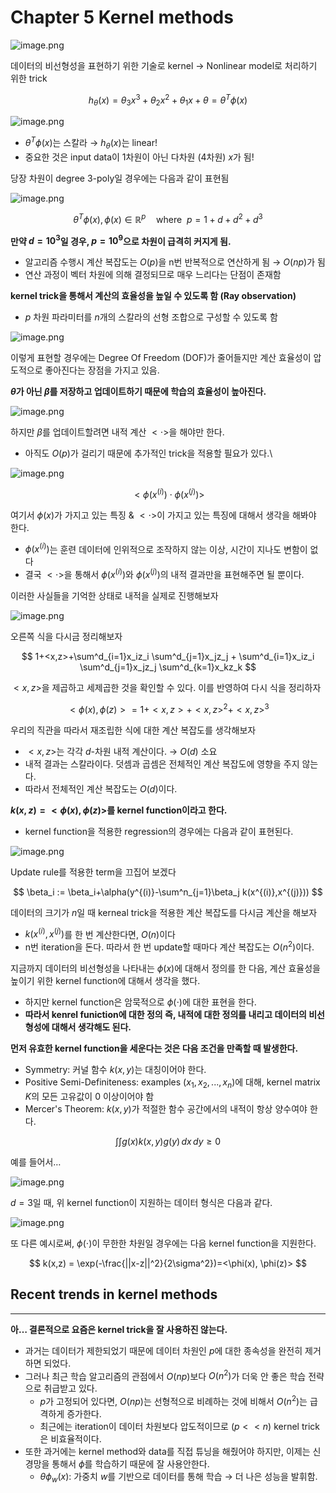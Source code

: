 
# Chapter 5 Kernel methods

![image.png](https://prod-files-secure.s3.us-west-2.amazonaws.com/ee31428e-f63a-455f-bcf0-5a9de949cc86/3a24d66c-480f-4db5-8507-61e02ec79ba4/image.png)

데이터의 비선형성을 표현하기 위한 기술로 kernel → Nonlinear model로 처리하기 위한 trick

$$ h_\theta(x)=\theta_3x^3+\theta_2x^2+\theta_1x+\theta=\theta^T\phi(x) $$

![image.png](https://prod-files-secure.s3.us-west-2.amazonaws.com/ee31428e-f63a-455f-bcf0-5a9de949cc86/2172fd12-758e-46d9-83b9-bf4419657f1d/image.png)

- $\theta^T \phi(x)$는 스칼라 → $h_\theta(x)$는 linear!
- 중요한 것은 input data이 1차원이 아닌 다차원 (4차원) $x$가 됨!

당장 차원이 degree 3-poly일 경우에는 다음과 같이 표현됨

![image.png](https://prod-files-secure.s3.us-west-2.amazonaws.com/ee31428e-f63a-455f-bcf0-5a9de949cc86/91906647-612e-4d77-832e-f60475e4fe47/image.png)

$$ \theta^T \phi(x), \phi(x) \in \mathbb{R}^p \quad\text{where }\ p=1+d+d^2+d^3 $$

**만약 $d=10^3$일 경우, $p=10^9$으로 차원이 급격히 커지게 됨.**

- 알고리즘 수행시 계산 복잡도는 $O(p)$을 n번 반복적으로 연산하게 됨 → $O(np)$가 됨
- 연산 과정이 벡터 차원에 의해 결정되므로 매우 느리다는 단점이 존재함

**kernel trick을 통해서 계산의 효율성을 높일 수 있도록 함 (Ray observation)**

- $p$ 차원 파라미터를 $n$개의 스칼라의 선형 조합으로 구성할 수 있도록 함

![image.png](https://prod-files-secure.s3.us-west-2.amazonaws.com/ee31428e-f63a-455f-bcf0-5a9de949cc86/d63d92d0-3363-45c6-9ad8-60097b6ea6a6/image.png)

이렇게 표현할 경우에는 Degree Of Freedom (DOF)가 줄어들지만 계산 효율성이 압도적으로 좋아진다는 장점을 가지고 있음.

**$\theta$가 아닌 $\beta$를 저장하고 업데이트하기 때문에 학습의 효율성이 높아진다.**

![image.png](https://prod-files-secure.s3.us-west-2.amazonaws.com/ee31428e-f63a-455f-bcf0-5a9de949cc86/587bd02c-9ca6-4765-8f0a-4ae179a3f2cc/image.png)

하지만 $\beta$를 업데이트할려면 내적 계산 $<\cdot>$을 해야만 한다.

- 아직도 $O(p)$가 걸리기 때문에 추가적인 trick을 적용할 필요가 있다.\

![image.png](https://prod-files-secure.s3.us-west-2.amazonaws.com/ee31428e-f63a-455f-bcf0-5a9de949cc86/cacb7765-8f9c-4b1a-8f22-227013961b57/image.png)

$$ <\phi(x^{(i)})\cdot \phi(x^{(j)})> $$

여기서 $\phi(x)$가 가지고 있는 특징 & $<\cdot>$이 가지고 있는 특징에 대해서 생각을 해봐야 한다.

- $\phi(x^{(i)})$는 훈련 데이터에 인위적으로 조작하지 않는 이상, 시간이 지나도 변함이 없다
- 결국 $<\cdot>$을 통해서 $\phi(x^{(i)})$와 $\phi(x^{(j)})$의 내적 결과만을 표현해주면 될 뿐이다.

이러한 사실들을 기억한 상태로 내적을 실제로 진행해보자

![image.png](https://prod-files-secure.s3.us-west-2.amazonaws.com/ee31428e-f63a-455f-bcf0-5a9de949cc86/12a1fd15-b452-41ec-a081-3a5b11aa9044/8c2160af-94f9-4c0a-8c4f-b92e772657c4.png)

오른쪽 식을 다시금 정리해보자

$$ 1+<x,z>+\sum^d_{i=1}x_iz_i \sum^d_{j=1}x_jz_j + \sum^d_{i=1}x_iz_i \sum^d_{j=1}x_jz_j \sum^d_{k=1}x_kz_k $$

$<x,z>$을 제곱하고 세제곱한 것을 확인할 수 있다. 이를 반영하여 다시 식을 정리하자

$$ <\phi(x),\phi(z)>=1+<x,z>+<x,z>^2+<x,z>^3 $$

우리의 직관을 따라서 재조립한 식에 대한 계산 복잡도를 생각해보자

- $<x,z>$는 각각 $d$-차원 내적 계산이다. → $O(d)$ 소요
- 내적 결과는 스칼라이다. 덧셈과 곱셈은 전체적인 계산 복잡도에 영향을 주지 않는다.
- 따라서 전체적인 계산 복잡도는 $O(d)$이다.

**$k(x,z) = <\phi(x), \phi(z)>$를 kernel function이라고 한다.**

- kernel function을 적용한 regression의 경우에는 다음과 같이 표현된다.

![image.png](https://prod-files-secure.s3.us-west-2.amazonaws.com/ee31428e-f63a-455f-bcf0-5a9de949cc86/dabc4b7e-2b9a-4621-a9c6-e5121652d3bf/image.png)

Update rule를 적용한 term을 끄집어 보겠다

$$ \beta_i := \beta_i+\alpha(y^{(i)}-\sum^n_{j=1}\beta_j k(x^{(i)},x^{(j)})) $$

데이터의 크기가 $n$일 때 kerneal trick을 적용한 계산 복잡도를 다시금 계산을 해보자

- $k(x^{(i)}, x^{(j)})$를 한 번 계산한다면, $O(n)$이다
- n번 iteration을 돈다. 따라서 한 번 update할 때마다 계산 복잡도는 $O(n^2)$이다.

지금까지 데이터의 비선형성을 나타내는 $\phi(x)$에 대해서 정의를 한 다음, 계산 효율성을 높이기 위한 kernel function에 대해서 생각을 했다.

- 하지만 kernel function은 암묵적으로 $\phi(\cdot)$에 대한 표현을 한다.
- **따라서 kenrel funiction에 대한 정의 즉, 내적에 대한 정의를 내리고 데이터의 비선형성에 대해서 생각해도 된다.**

**먼저 유효한 kernel function을 세운다는 것은 다음 조건을 만족할 때 발생한다.**

- Symmetry: 커널 함수 $k(x, y)$는 대칭이어야 한다.
- Positive Semi-Definiteness: examples $( x_1, x_2, ..., x_n )$에 대해, kernel matrix $K$의 모든 고유값이 0 이상이어야 함
- Mercer's Theorem: $k(x, y)$가 적절한 함수 공간에서의 내적이 항상 양수여야 한다.

$$ \int \int g(x) k(x, y) g(y) \, dx \, dy \geq 0 $$

예를 들어서…

![image.png](https://prod-files-secure.s3.us-west-2.amazonaws.com/ee31428e-f63a-455f-bcf0-5a9de949cc86/86f3babb-afed-4a95-9c84-7b01bed6e887/image.png)

$d=3$일 때, 위 kernel function이 지원하는 데이터 형식은 다음과 같다.

![image.png](https://prod-files-secure.s3.us-west-2.amazonaws.com/ee31428e-f63a-455f-bcf0-5a9de949cc86/7766f4dc-c953-4c9b-941b-9ac9e6fae248/image.png)

또 다른 예시로써, $\phi(\cdot)$이 무한한 차원일 경우에는 다음 kernel function을 지원한다.

$$ k(x,z) = \exp(-\frac{||x-z||^2}{2\sigma^2})=<\phi(x), \phi(z)> $$

## Recent trends in kernel methods

---

**아… 결론적으로 요즘은 kernel trick을 잘 사용하진 않는다.**

- 과거는 데이터가 제한되었기 때문에 데이터 차원인 $p$에 대한 종속성을 완전히 제거하면 되었다.
- 그러나 최근 학습 알고리즘의 관점에서 $O(np)$보다 $O(n^2)$가 더욱 안 좋은 학습 전략으로 취급받고 있다.
    - $p$가 고정되어 있다면, $O(np)$는 선형적으로 비례하는 것에 비해서 $O(n^2)$는 급격하게 증가한다.
    - 최근에는 iteration이 데이터 차원보다 압도적이므로 ($p << n$) kernel trick은 비효율적이다.
- 또한 과거에는 kernel method와 data를 직접 튜닝을 해줬어야 하지만, 이제는 신경망을 통해서 $\phi$를 학습하기 때문에 잘 사용안한다.
    - $\theta \phi_w(x)$: 가중치 $w$를 기반으로 데이터를 통해 학습 → 더 나은 성능을 발휘함.